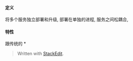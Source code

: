 #### 定义

将多个服务独立部署和升级, 部署在单独的进程, 服务之间松耦合, 

#### 特性
跟传统的
* 
> Written with [StackEdit](https://stackedit.io/).
<!--stackedit_data:
eyJoaXN0b3J5IjpbLTE5Mzc4MzU0MjYsLTk3MTUwODU3Nyw3Mz
A5OTgxMTZdfQ==
-->
